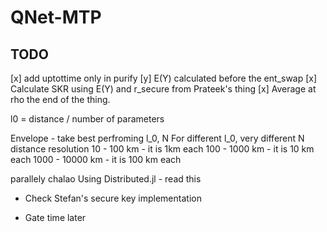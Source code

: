 # QNet-MTP


## TODO
[x] add uptottime only in purify
[y] E(Y) calculated before the ent_swap
[x] Calculate SKR using E(Y) and r_secure from Prateek's thing
[x] Average at rho the end of the thing.

l0 = distance / number of parameters

Envelope - take best perfroming l_0, N
For different l_0, very different N
distance resolution 
10 - 100 km - it is 1km each
100 - 1000 km - it is 10 km each
1000 - 10000 km - it is 100 km each

parallely chalao
Using Distributed.jl - read this

- Check Stefan's secure key implementation

- Gate time later